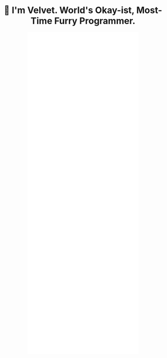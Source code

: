 <h1 align="center">👋 I'm Velvet. World's Okay-ist, Most-Time Furry Programmer.</h1>

<p align="center">
  <img align="center" alt="Metrics" src="https://github.com/VelvetThePanda/VelvetThePanda/blob/master/github-metrics.svg" />
</p
